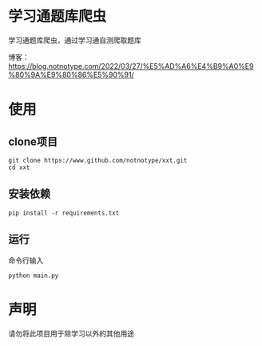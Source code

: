 # 学习通题库爬虫

学习通题库爬虫，通过学习通自测爬取题库

博客：https://blog.notnotype.com/2022/03/27/%E5%AD%A6%E4%B9%A0%E9%80%9A%E9%80%86%E5%90%91/

# 使用

## clone项目

```shell
git clone https://www.github.com/notnotype/xxt.git
cd xxt
```

## 安装依赖

```shell
pip install -r requirements.txt
```

## 运行

命令行输入

```shell
python main.py
```

# 声明

请勿将此项目用于除学习以外的其他用途
